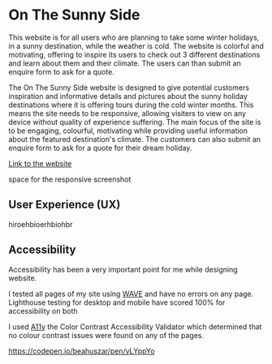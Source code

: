 # On The Sunny Side

This website is for all users who are planning to take some winter holidays, in a sunny destination, while the weather is cold. The website is colorful and motivating, offering to inspire its users to check out 3 different destinations and learn about them and their climate. The users can than submit an enquire form to ask for a quote. 

The On The Sunny Side website is designed to give potential customers inspiration and informative details and pictures about the sunny holiday destinations where it is offering tours during the cold winter months. This means the site needs to be responsive, allowing visiters to view on any device without quality of experience suffering. The main focus of the site is to be engaging, colourful, motivating while providing useful information about the featured destination's climate. The customers can also submit an enquire form to ask for a quote for their dream holiday. 

[Link to the website](https://lilla-kavecsanszki.github.io/On-The-Sunny-Side/)



space for the responsive screenshot



## User Experience (UX)

hiroehbioerhbiohbr

## Accessibility

Accessibility has been a very important point for me while designing website.

I tested all pages of my site using [WAVE](https://wave.webaim.org) and have no errors on any page.
Lighthouse testing for desktop and mobile have scored 100% for accessibility on both

I used [A11y](https://color.a11y.com) the Color Contrast Accessibility Validator which determined that no colour contrast issues were found on any of the pages.




https://codepen.io/beahuszar/pen/yLYppYo